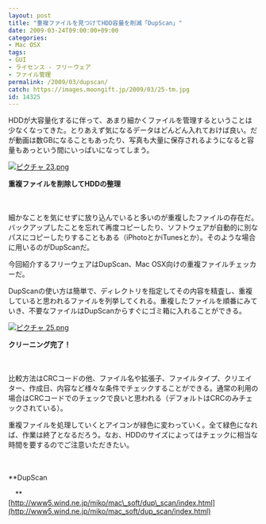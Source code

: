 ```yaml
---
layout: post
title: "重複ファイルを見つけてHDD容量を削減「DupScan」"
date: 2009-03-24T09:00:00+09:00
categories:
- Mac OSX
tags: 
- GUI
- ライセンス - フリーウェア
- ファイル管理
permalink: /2009/03/dupscan/
catch: https://images.moongift.jp/2009/03/25-tm.jpg
id: 14325
---
```

HDDが大容量化するに伴って、あまり細かくファイルを管理するということは少なくなってきた。とりあえず気になるデータはどんどん入れておけば良い。だが動画は数GBになることもあったり、写真も大量に保存されるようになると容量もあっという間にいっぱいになってしまう。

  

[![ピクチャ 23.png](https://images.moongift.jp/2009/03/23-tm1.jpg)](https://images.moongift.jp/2009/03/231.png)  
  
**重複ファイルを削除してHDDの整理**

  

　

  

細かなことを気にせずに放り込んでいると多いのが重複したファイルの存在だ。バックアップしたことを忘れて再度コピーしたり、ソフトウェアが自動的に別なパスにコピーしたりすることもある（iPhotoとかiTunesとか）。そのような場合に用いるのがDupScanだ。

  

今回紹介するフリーウェアはDupScan、Mac OSX向けの重複ファイルチェッカーだ。

  
<!--more-->

DupScanの使い方は簡単で、ディレクトリを指定してその内容を精査し、重複していると思われるファイルを列挙してくれる。重複したファイルを順番にみていき、不要なファイルはDupScanからすぐにゴミ箱に入れることができる。

  

[![ピクチャ 25.png](https://images.moongift.jp/2009/03/25-tm.jpg)](https://images.moongift.jp/2009/03/25.png)  
  
**クリーニング完了！**

  

　

  

比較方法はCRCコードの他、ファイル名や拡張子、ファイルタイプ、クリエイター、作成日、内容など様々な条件でチェックすることができる。通常の利用の場合はCRCコードでのチェックで良いと思われる（デフォルトはCRCのみチェックされている）。

  

重複ファイルを処理していくとアイコンが緑色に変わっていく。全て緑色になれば、作業は終了となるだろう。なお、HDDのサイズによってはチェックに相当な時間を要するのでご注意いただきたい。

  

　

  

**DupScan  
  
　**  
  [http://www5.wind.ne.jp/miko/mac\_soft/dup\_scan/index.html](http://www5.wind.ne.jp/miko/mac_soft/dup_scan/index.html)

  
